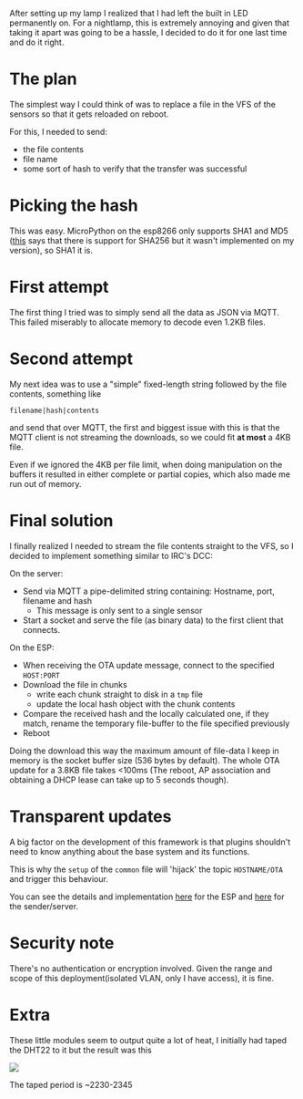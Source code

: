 
After setting up my lamp I realized that I had left the built in LED permanently on. For a nightlamp, this is extremely annoying and given that taking it apart was going to be a hassle, I decided to do it for one last time and do it right.

# The plan

The simplest way I could think of was to replace a file in the VFS of the sensors so that it gets reloaded on reboot.

For this, I needed to send:

* the file contents
* file name 
* some sort of hash to verify that the transfer was successful

# Picking the hash

This was easy. MicroPython on the esp8266 only supports SHA1 and MD5 ([this](http://docs.micropython.org/en/latest/esp8266/library/uhashlib.html?highlight=hashlib#module-uhashlib) says that there is support for SHA256 but it wasn't implemented on my version), so SHA1 it is.

# First attempt
The first thing I tried was to simply send all the data as JSON via MQTT. This failed miserably to allocate memory to decode even 1.2KB files.

# Second attempt
My next idea was to use a "simple" fixed-length string followed by the file contents, something like
```
filename|hash|contents
```
and send that over MQTT, the first and biggest issue with this is that the MQTT client is not streaming the downloads, so we could fit **at most** a 4KB file.

Even if we ignored the 4KB per file limit, when doing manipulation on the buffers it resulted in either complete or partial copies, which also made me run out of memory.

# Final solution

I finally realized I needed to stream the file contents straight to the VFS, so I decided to implement something similar to IRC's DCC:

On the server:

* Send via MQTT a pipe-delimited string containing: Hostname, port, filename and hash
    * This message is only sent to a single sensor
* Start a socket and serve the file (as binary data) to the first client that connects.

On the ESP:

* When receiving the OTA update message, connect to the specified `HOST:PORT`
* Download the file in chunks
    * write each chunk straight to disk in a `tmp` file
    * update the local hash object with the chunk contents
* Compare the received hash and the locally calculated one, if they match, rename the temporary file-buffer to the file specified previously
* Reboot

Doing the download this way the maximum amount of file-data I keep in memory is the socket buffer size (536 bytes by default). The whole OTA update for a 3.8KB file takes <100ms (The reboot, AP association and obtaining a DHCP lease can take up to 5 seconds though).

# Transparent updates

A big factor on the development of this framework is that plugins shouldn't need to know anything about the base system and its functions.

This is why the `setup` of the `common` file will 'hijack' the topic `HOSTNAME/OTA` and trigger this behaviour.

You can see the details and implementation [here](https://github.com/DavidVentura/iot_home/blob/master/firmware/common.py#L73) for the ESP and [here](https://github.com/DavidVentura/iot_home/blob/master/server/OTA_sender.py) for the sender/server.


# Security note

There's no authentication or encryption involved. Given the range and scope of this deployment(isolated VLAN, only I have access), it is fine.

# Extra
These little modules seem to output quite a lot of heat, I initially had taped the DHT22 to it but the result was this

![](images/dht-temp.png)

The taped period is ~2230-2345
